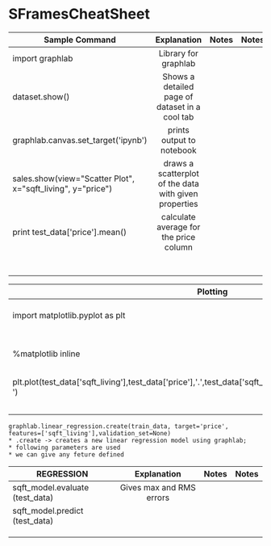 # SFramesCheatSheet





| Sample Command        | Explanation           | Notes  | Notes |
| ------------- |:-------------:| -----:| ---------:|
| import graphlab  | Library for graphlab | |   |
| dataset.show() | Shows a detailed page of dataset in a cool tab    |    |   |
| graphlab.canvas.set_target('ipynb') | prints output to notebook  |   |   |
| sales.show(view="Scatter Plot", x="sqft_living", y="price") | draws a scatterplot of the data with given properties |   |   |
| print test_data['price'].mean()   | calculate average for the price column  |   |   |
|   |   |   |   |
|   |   |   |   |
|   |   |   |   |
|   |   |   |   |
|   |   |   |   |
|   |   |   |   |
|   |   |   |   |


| Plotting       | Explanation           | Notes  | Notes |
| ------------- |:-------------:| -----:| ---------:|
| import matplotlib.pyplot as plt  | import pyplot as plt | |   |
| %matplotlib inline   | prints output to jupyter notebook  |   |   |
|plt.plot(test_data['sqft_living'],test_data['price'],'.',test_data['sqft_living'],sqft_model.predict(test_data),'-')   |   |   |   |
|   |   |   |   |
|   |   |   |   |
|   |   |   |   |
|   |   |   |   |
|   |   |   |   |




```
graphlab.linear_regression.create(train_data, target='price', features=['sqft_living'],validation_set=None)
* .create -> creates a new linear regression model using graphlab; 
* following parameters are used 
* we can give any feture defined
```


| REGRESSION        | Explanation           | Notes  | Notes |
| ------------- |:-------------:| -----:| ---------:|
|sqft_model.evaluate (test_data) | Gives max and RMS errors  |   |   |
|sqft_model.predict (test_data)   |   |   |   |
|   |   |   |   |
|   |   |   |   |
|   |   |   |   |









